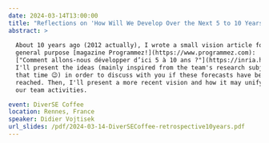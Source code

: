 ```yaml
---
date: 2024-03-14T13:00:00
title: "Reflections on 'How Will We Develop Over the Next 5 to 10 Years?': A Decade Later and Beyond"
abstract: >
  
  About 10 years ago (2012 actually), I wrote a small vision article for the
  general purpose [magazine Programmez!](https://www.programmez.com): 
  ["Comment allons-nous développer d’ici 5 à 10 ans ?"](https://inria.hal.science/hal-00714953)
  I'll present the ideas (mainly inspired from the team's research subjects at
  that time 😉) in order to discuss with you if these forecasts have been
  reached. Then, I'll present a more recent vision and how it may unify several of
  our team activities.

event: DiverSE Coffee
location: Rennes, France
speaker: Didier Vojtisek
url_slides: /pdf/2024-03-14-DiverSECoffee-retrospective10years.pdf
---
```


